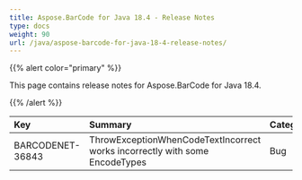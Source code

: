 ```yaml
---
title: Aspose.BarCode for Java 18.4 - Release Notes
type: docs
weight: 90
url: /java/aspose-barcode-for-java-18-4-release-notes/
---
```


{{% alert color="primary" %}} 

This page contains release notes for Aspose.BarCode for Java 18.4.

{{% /alert %}} 

|**Key**|**Summary**|**Category**|
| :- | :- | :- |
|BARCODENET-36843|ThrowExceptionWhenCodeTextIncorrect works incorrectly with some EncodeTypes|Bug|

